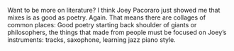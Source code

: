 Want to be more on literature? I think Joey Pacoraro just showed me that mixes is as good as poetry.
Again.
That means there are collages of common places: Good poetry starting back shoulder of giants or philosophers, the things that made from people must be focused on Joey’s instruments: tracks, saxophone, learning jazz piano style.